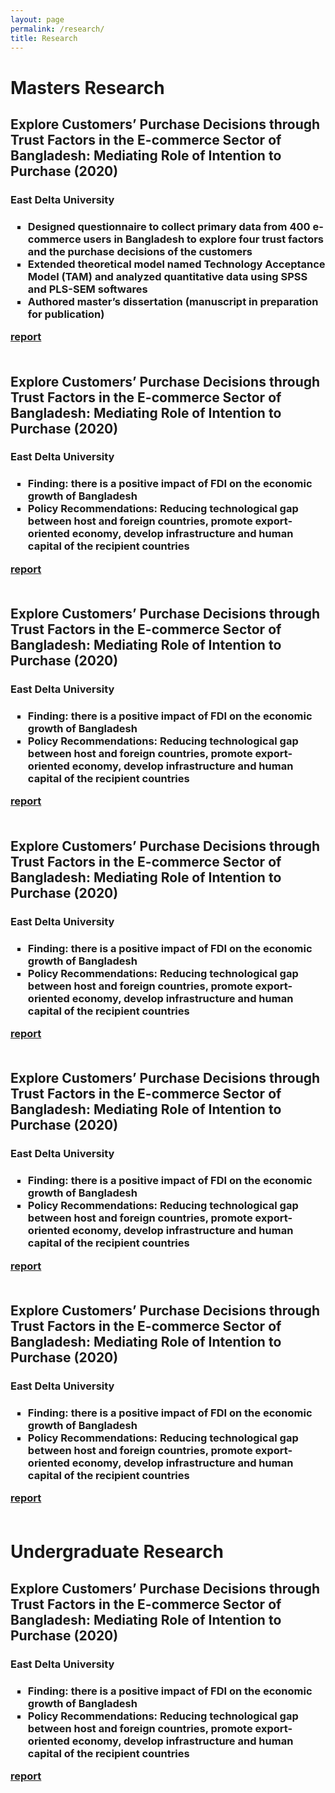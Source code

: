 ```yaml
---
layout: page
permalink: /research/
title: Research
---
```


<h1>Masters Research</h1>
	<h2>Explore Customers’ Purchase Decisions through Trust Factors in the E-commerce Sector of Bangladesh: Mediating Role of Intention to Purchase (2020)</h2>
	<h3>East Delta University<h3>
	<ul style="list-style-type:square">
		<li>Designed questionnaire to collect primary data from 400 e-commerce users in Bangladesh to explore four trust factors and the purchase decisions of the customers</li>
		<li>Extended  theoretical model named Technology Acceptance Model (TAM) and analyzed quantitative data using SPSS and PLS-SEM softwares</li>
		<li>Authored master’s dissertation (manuscript in preparation for publication)</li>
	</ul>
	<a href=""><div class="color-button">report</div></a>
	<br>
	<h2>Explore Customers’ Purchase Decisions through Trust Factors in the E-commerce Sector of Bangladesh: Mediating Role of Intention to Purchase (2020)</h2>
	<h3>East Delta University<h3>
	<ul style="list-style-type:square">
		<li>Finding: there is a positive impact of FDI on the economic growth of Bangladesh</li>
		<li>Policy Recommendations: Reducing technological gap between host and foreign countries, promote export-oriented economy, develop infrastructure and human capital of the recipient countries</li>
	</ul>
	<a href=""><div class="color-button">report</div></a>
	<br>
	<h2>Explore Customers’ Purchase Decisions through Trust Factors in the E-commerce Sector of Bangladesh: Mediating Role of Intention to Purchase (2020)</h2>
	<h3>East Delta University<h3>
	<ul style="list-style-type:square">
		<li>Finding: there is a positive impact of FDI on the economic growth of Bangladesh</li>
		<li>Policy Recommendations: Reducing technological gap between host and foreign countries, promote export-oriented economy, develop infrastructure and human capital of the recipient countries</li>
	</ul>
	<a href=""><div class="color-button">report</div></a>
	<br>
	<h2>Explore Customers’ Purchase Decisions through Trust Factors in the E-commerce Sector of Bangladesh: Mediating Role of Intention to Purchase (2020)</h2>
	<h3>East Delta University<h3>
	<ul style="list-style-type:square">
		<li>Finding: there is a positive impact of FDI on the economic growth of Bangladesh</li>
		<li>Policy Recommendations: Reducing technological gap between host and foreign countries, promote export-oriented economy, develop infrastructure and human capital of the recipient countries</li>
	</ul>
	<a href=""><div class="color-button">report</div></a>
	<br>
	<h2>Explore Customers’ Purchase Decisions through Trust Factors in the E-commerce Sector of Bangladesh: Mediating Role of Intention to Purchase (2020)</h2>
	<h3>East Delta University<h3>
	<ul style="list-style-type:square">
		<li>Finding: there is a positive impact of FDI on the economic growth of Bangladesh</li>
		<li>Policy Recommendations: Reducing technological gap between host and foreign countries, promote export-oriented economy, develop infrastructure and human capital of the recipient countries</li>
	</ul>
	<a href=""><div class="color-button">report</div></a>
	<br>
	<h2>Explore Customers’ Purchase Decisions through Trust Factors in the E-commerce Sector of Bangladesh: Mediating Role of Intention to Purchase (2020)</h2>
	<h3>East Delta University<h3>
	<ul style="list-style-type:square">
		<li>Finding: there is a positive impact of FDI on the economic growth of Bangladesh</li>
		<li>Policy Recommendations: Reducing technological gap between host and foreign countries, promote export-oriented economy, develop infrastructure and human capital of the recipient countries</li>
	</ul>
	<a href=""><div class="color-button">report</div></a>
</ul>

<br>
<h1>Undergraduate Research</h1>
	<h2>Explore Customers’ Purchase Decisions through Trust Factors in the E-commerce Sector of Bangladesh: Mediating Role of Intention to Purchase (2020)</h2>
	<h3>East Delta University<h3>
	<ul style="list-style-type:square">
		<li>Finding: there is a positive impact of FDI on the economic growth of Bangladesh</li>
		<li>Policy Recommendations: Reducing technological gap between host and foreign countries, promote export-oriented economy, develop infrastructure and human capital of the recipient countries</li>
	</ul>
	<a href=""><div class="color-button">report</div></a>